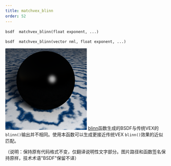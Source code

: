 ```yaml
---
title: matchvex_blinn
order: 52
---
```

`bsdf  matchvex_blinn(float exponent, ...)`

`bsdf  matchvex_blinn(vector nml, float exponent, ...)`

![](../_static/rendering/matchvex_blinn.png)
[blinn](../bsdfs/blinn "返回Blinn BSDF或计算Blinn着色")函数生成的BSDF与传统VEX的`blinn()`输出并不相同。使用本函数可以生成更接近传统VEX `blinn()`效果的近似匹配。

（说明：保持原有代码格式不变，仅翻译说明性文字部分。图片路径和函数签名保持原样，技术术语"BSDF"保留不译）
